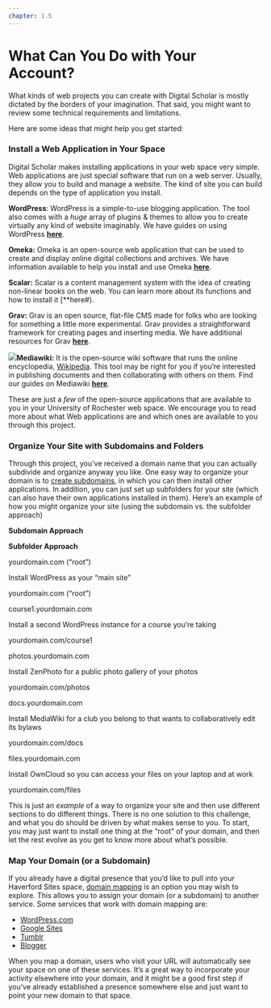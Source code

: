 ```yaml
---
chapter: 1.5
---
```

# What Can You Do with Your Account? #

What kinds of web projects you can create with Digital Scholar is mostly dictated by the borders of your imagination. That said, you might want to review some technical requirements and limitations.

Here are some ideas that might help you get started:

### Install a Web Application in Your Space

Digital Scholar makes installing applications in your web space very simple. Web applications are just special software that run on a web server. Usually, they allow you to build and manage a website. The kind of site you can build depends on the type of application you install.

**WordPress**: WordPress is a simple-to-use blogging application. The tool also comes with a _huge_ array of plugins & themes to allow you to create virtually any kind of website imaginably. We have guides on using WordPress **[here](#)**.

**Omeka:** Omeka is an open-source web application that can be used to create and display online digital collections and archives. We have information available to help you install and use Omeka **[here](#)**.

**Scalar:** Scalar is a content management system with the idea of creating non-linear books on the web. You can learn more about its functions and how to install it [**here#).

**Grav:** Grav is an open source, flat-file CMS made for folks who are looking for something a little more experimental. Grav provides a straightforward framework for creating pages and inserting media. We have additional resources for Grav **[here](#)**.

**![](#)Mediawiki:** It is the open-source wiki software that runs the online encyclopedia, [Wikipedia](https://www.wikipedia.org/). This tool may be right for you if you’re interested in publishing documents and then collaborating with others on them. Find our guides on Mediawiki [**here**](http://www.stateu.org/docs/#mediawiki).

These are just a _few_ of the open-source applications that are available to you in your University of Rochester web space. We encourage you to read more about what Web applications are and which ones are available to you through this project.

### Organize Your Site with Subdomains and Folders

Through this project, you’ve received a domain name that you can actually subdivide and organize anyway you like. One easy way to organize your domain is to [create subdomains](http://stateu.org/docs/uncategorized/setting-up-subdomains/), in which you can then install other applications. In addition, you can just set up subfolders for your site (which can also have their own applications installed in them). Here’s an example of how you might organize your site (using the subdomain vs. the subfolder approach)

**Subdomain Approach**

**Subfolder Approach**

yourdomain.com (“root”)

Install WordPress as your “main site”

yourdomain.com (“root”)

course1.yourdomain.com

Install a second WordPress instance for a course you’re taking

yourdomain.com/course1

photos.yourdomain.com

Install ZenPhoto for a public photo gallery of your photos

yourdomain.com/photos

docs.yourdomain.com

Install MediaWiki for a club you belong to that wants to collaboratively edit its bylaws

yourdomain.com/docs

files.yourdomain.com

Install OwnCloud so you can access your files on your laptop and at work

yourdomain.com/files

This is just an _example_ of a way to organize your site and then use different sections to do different things. There is no one solution to this challenge, and what you do should be driven by what makes sense to you. To start, you may just want to install one thing at the “root” of your domain, and then let the rest evolve as you get to know more about what’s possible.

### Map Your Domain (or a Subdomain)

If you already have a digital presence that you’d like to pull into your Haverford Sites space, [domain mapping](http://stateu.org/docs/uncategorized/what-is-domain-mapping/) is an option you may wish to explore. This allows you to assign your domain (or a subdomain) to another service. Some services that work with domain mapping are:

*   [WordPress.com](https://wordpress.com/)
*   [Google Sites](https://sites.google.com/)
*   [Tumblr](https://www.tumblr.com/)
*   [Blogger](https://www.blogger.com/)

When you map a domain, users who visit your URL will automatically see your space on one of these services. It’s a great way to incorporate your activity elsewhere into your domain, and it might be a good first step if you’ve already established a presence somewhere else and just want to point your new domain to that space.

[comment]: # (feedback link here)